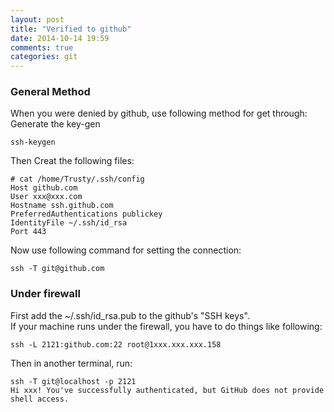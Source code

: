 ```yaml
---
layout: post
title: "Verified to github"
date: 2014-10-14 19:59
comments: true
categories: git
---
```

### General Method
When you were denied by github, use following method for get through:    
Generate the key-gen

```
ssh-keygen

```
Then Creat the following files:    

```
# cat /home/Trusty/.ssh/config
Host github.com
User xxx@xxx.com
Hostname ssh.github.com
PreferredAuthentications publickey
IdentityFile ~/.ssh/id_rsa
Port 443

```
Now use following command for setting the connection:    

```
ssh -T git@github.com

```
### Under firewall
First add the ~/.ssh/id_rsa.pub to the github's "SSH keys".     
If your machine runs under the firewall, you have to do things like following:     

```
ssh -L 2121:github.com:22 root@1xxx.xxx.xxx.158

```
Then in another terminal, run:   

```
ssh -T git@localhost -p 2121
Hi xxx! You've successfully authenticated, but GitHub does not provide shell access.

```
